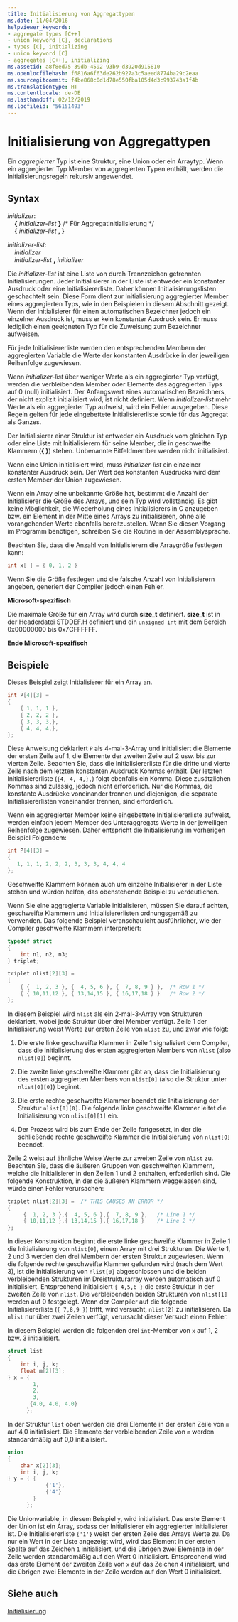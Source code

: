 ```yaml
---
title: Initialisierung von Aggregattypen
ms.date: 11/04/2016
helpviewer_keywords:
- aggregate types [C++]
- union keyword [C], declarations
- types [C], initializing
- union keyword [C]
- aggregates [C++], initializing
ms.assetid: a8f8ed75-39db-4592-93b9-d3920d915810
ms.openlocfilehash: f6816a6f63de262b927a3c5aeed8774ba29c2eaa
ms.sourcegitcommit: f4be868c0d1d78e550fba105d4d3c993743a1f4b
ms.translationtype: HT
ms.contentlocale: de-DE
ms.lasthandoff: 02/12/2019
ms.locfileid: "56151493"
---
```

# <a name="initializing-aggregate-types"></a>Initialisierung von Aggregattypen

Ein *aggregierter* Typ ist eine Struktur, eine Union oder ein Arraytyp. Wenn ein aggregierter Typ Member von aggregierten Typen enthält, werden die Initialisierungsregeln rekursiv angewendet.

## <a name="syntax"></a>Syntax

*initializer*:<br/>
&nbsp;&nbsp;&nbsp;&nbsp;**{**  *initializer-list*  **}** /* Für Aggregatinitialisierung \*/<br/>
&nbsp;&nbsp;&nbsp;&nbsp;**{**  *initializer-list*  **, }**

*initializer-list*:<br/>
&nbsp;&nbsp;&nbsp;&nbsp;*initializer*<br/>
&nbsp;&nbsp;&nbsp;&nbsp;*initializer-list*  **,**  *initializer*

Die *initializer-list* ist eine Liste von durch Trennzeichen getrennten Initialisierungen. Jeder Initialisierer in der Liste ist entweder ein konstanter Ausdruck oder eine Initialisiererliste. Daher können Initialisierungslisten geschachtelt sein. Diese Form dient zur Initialisierung aggregierter Member eines aggregierten Typs, wie in den Beispielen in diesem Abschnitt gezeigt. Wenn der Initialisierer für einen automatischen Bezeichner jedoch ein einzelner Ausdruck ist, muss er kein konstanter Ausdruck sein. Er muss lediglich einen geeigneten Typ für die Zuweisung zum Bezeichner aufweisen.

Für jede Initialisiererliste werden den entsprechenden Membern der aggregierten Variable die Werte der konstanten Ausdrücke in der jeweiligen Reihenfolge zugewiesen.

Wenn *initializer-list* über weniger Werte als ein aggregierter Typ verfügt, werden die verbleibenden Member oder Elemente des aggregierten Typs auf 0 (null) initialisiert. Der Anfangswert eines automatischen Bezeichners, der nicht explizit initialisiert wird, ist nicht definiert. Wenn *initializer-list* mehr Werte als ein aggregierter Typ aufweist, wird ein Fehler ausgegeben. Diese Regeln gelten für jede eingebettete Initialisiererliste sowie für das Aggregat als Ganzes.

Der Initialisierer einer Struktur ist entweder ein Ausdruck vom gleichen Typ oder eine Liste mit Initialisierern für seine Member, die in geschweifte Klammern (**{ }**) stehen. Unbenannte Bitfeldmember werden nicht initialisiert.

Wenn eine Union initialisiert wird, muss *initializer-list* ein einzelner konstanter Ausdruck sein. Der Wert des konstanten Ausdrucks wird dem ersten Member der Union zugewiesen.

Wenn ein Array eine unbekannte Größe hat, bestimmt die Anzahl der Initialisierer die Größe des Arrays, und sein Typ wird vollständig. Es gibt keine Möglichkeit, die Wiederholung eines Initialisierers in C anzugeben bzw. ein Element in der Mitte eines Arrays zu initialisieren, ohne alle vorangehenden Werte ebenfalls bereitzustellen. Wenn Sie diesen Vorgang im Programm benötigen, schreiben Sie die Routine in der Assemblysprache.

Beachten Sie, dass die Anzahl von Initialisierern die Arraygröße festlegen kann:

```C
int x[ ] = { 0, 1, 2 }
```

Wenn Sie die Größe festlegen und die falsche Anzahl von Initialisierern angeben, generiert der Compiler jedoch einen Fehler.

**Microsoft-spezifisch**

Die maximale Größe für ein Array wird durch **size_t** definiert. **size_t** ist in der Headerdatei STDDEF.H definiert und ein `unsigned int` mit dem Bereich 0x00000000 bis 0x7CFFFFFF.

**Ende Microsoft-spezifisch**

## <a name="examples"></a>Beispiele

Dieses Beispiel zeigt Initialisierer für ein Array an.

```C
int P[4][3] =
{
    { 1, 1, 1 },
    { 2, 2, 2 },
    { 3, 3, 3,},
    { 4, 4, 4,},
};
```

Diese Anweisung deklariert `P` als 4-mal-3-Array und initialisiert die Elemente der ersten Zeile auf 1, die Elemente der zweiten Zeile auf 2 usw. bis zur vierten Zeile. Beachten Sie, dass die Initialisiererliste für die dritte und vierte Zeile nach dem letzten konstanten Ausdruck Kommas enthält. Der letzten Initialisiererliste (`{4, 4, 4,},`) folgt ebenfalls ein Komma. Diese zusätzlichen Kommas sind zulässig, jedoch nicht erforderlich. Nur die Kommas, die konstante Ausdrücke voneinander trennen und diejenigen, die separate Initialisiererlisten voneinander trennen, sind erforderlich.

Wenn ein aggregierter Member keine eingebettete Initialisiererliste aufweist, werden einfach jedem Member des Unteraggregats Werte in der jeweiligen Reihenfolge zugewiesen. Daher entspricht die Initialisierung im vorherigen Beispiel Folgendem:

```C
int P[4][3] =
{
   1, 1, 1, 2, 2, 2, 3, 3, 3, 4, 4, 4
};
```

Geschweifte Klammern können auch um einzelne Initialisierer in der Liste stehen und würden helfen, das obenstehende Beispiel zu verdeutlichen.

Wenn Sie eine aggregierte Variable initialisieren, müssen Sie darauf achten, geschweifte Klammern und Initialisiererlisten ordnungsgemäß zu verwenden. Das folgende Beispiel veranschaulicht ausführlicher, wie der Compiler geschweifte Klammern interpretiert:

```C
typedef struct
{
    int n1, n2, n3;
} triplet;

triplet nlist[2][3] =
{
    { {  1, 2, 3 }, {  4, 5, 6 }, {  7, 8, 9 } },  /* Row 1 */
    { { 10,11,12 }, { 13,14,15 }, { 16,17,18 } }   /* Row 2 */
};
```

In diesem Beispiel wird `nlist` als ein 2-mal-3-Array von Strukturen deklariert, wobei jede Struktur über drei Member verfügt. Zeile 1 der Initialisierung weist Werte zur ersten Zeile von `nlist` zu, und zwar wie folgt:

1. Die erste linke geschweifte Klammer in Zeile 1 signalisiert dem Compiler, dass die Initialisierung des ersten aggregierten Members von `nlist` (also `nlist[0]`) beginnt.

1. Die zweite linke geschweifte Klammer gibt an, dass die Initialisierung des ersten aggregierten Members von `nlist[0]` (also die Struktur unter `nlist[0][0]`) beginnt.

1. Die erste rechte geschweifte Klammer beendet die Initialisierung der Struktur `nlist[0][0]`. Die folgende linke geschweifte Klammer leitet die Initialisierung von `nlist[0][1]` ein.

1. Der Prozess wird bis zum Ende der Zeile fortgesetzt, in der die schließende rechte geschweifte Klammer die Initialisierung von `nlist[0]` beendet.

Zeile 2 weist auf ähnliche Weise Werte zur zweiten Zeile von `nlist` zu. Beachten Sie, dass die äußeren Gruppen von geschweiften Klammern, welche die Initialisierer in den Zeilen 1 und 2 enthalten, erforderlich sind. Die folgende Konstruktion, in der die äußeren Klammern weggelassen sind, würde einen Fehler verursachen:

```C
triplet nlist[2][3] =  /* THIS CAUSES AN ERROR */
{
     {  1, 2, 3 },{  4, 5, 6 },{  7, 8, 9 },   /* Line 1 */
     { 10,11,12 },{ 13,14,15 },{ 16,17,18 }    /* Line 2 */
};
```

In dieser Konstruktion beginnt die erste linke geschweifte Klammer in Zeile 1 die Initialisierung von `nlist[0]`, einem Array mit drei Strukturen. Die Werte 1, 2 und 3 werden den drei Membern der ersten Struktur zugewiesen. Wenn die folgende rechte geschweifte Klammer gefunden wird (nach dem Wert 3), ist die Initialisierung von `nlist[0]` abgeschlossen und die beiden verbleibenden Strukturen im Dreistrukturarray werden automatisch auf 0 initialisiert. Entsprechend initialisiert `{ 4,5,6 }` die erste Struktur in der zweiten Zeile von `nlist`. Die verbleibenden beiden Strukturen von `nlist[1]` werden auf 0 festgelegt. Wenn der Compiler auf die folgende Initialisiererliste (`{ 7,8,9 }`) trifft, wird versucht, `nlist[2]` zu initialisieren. Da `nlist` nur über zwei Zeilen verfügt, verursacht dieser Versuch einen Fehler.

In diesem Beispiel werden die folgenden drei `int`-Member von `x` auf 1, 2 bzw. 3 initialisiert.

```C
struct list
{
    int i, j, k;
    float m[2][3];
} x = {
        1,
        2,
        3,
       {4.0, 4.0, 4.0}
      };
```

In der Struktur `list` oben werden die drei Elemente in der ersten Zeile von `m` auf 4,0 initialisiert. Die Elemente der verbleibenden Zeile von `m` werden standardmäßig auf 0,0 initialisiert.

```C
union
{
    char x[2][3];
    int i, j, k;
} y = { {
            {'1'},
            {'4'}
        }
      };
```

Die Unionvariable, in diesem Beispiel `y`, wird initialisiert. Das erste Element der Union ist ein Array, sodass der Initialisierer ein aggregierter Initialisierer ist. Die Initialisiererliste `{'1'}` weist der ersten Zeile des Arrays Werte zu. Da nur ein Wert in der Liste angezeigt wird, wird das Element in der ersten Spalte auf das Zeichen `1` initialisiert, und die übrigen zwei Elemente in der Zeile werden standardmäßig auf den Wert 0 initialisiert. Entsprechend wird das erste Element der zweiten Zeile von `x` auf das Zeichen `4` initialisiert, und die übrigen zwei Elemente in der Zeile werden auf den Wert 0 initialisiert.

## <a name="see-also"></a>Siehe auch

[Initialisierung](../c-language/initialization.md)
